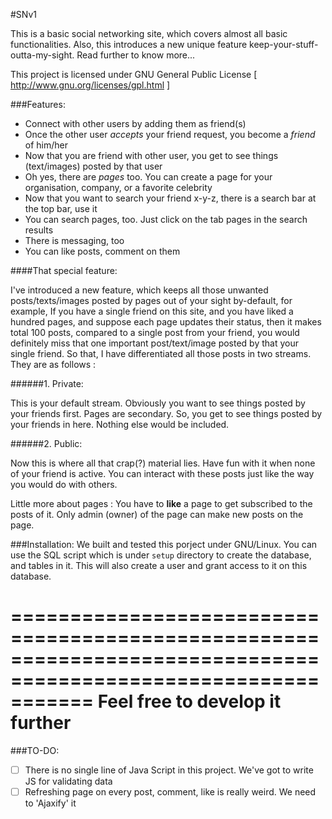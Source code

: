 #SNv1


This is a basic social networking site, which covers almost all basic functionalities. Also, this introduces a new unique feature keep-your-stuff-outta-my-sight. Read further to know more...

This project is licensed under GNU General Public License [ http://www.gnu.org/licenses/gpl.html ]

###Features:

* Connect with other users by adding them as friend(s)
* Once the other user *accepts* your friend request, you become a *friend* of him/her
* Now that you are friend with other user, you get to see things (text/images) posted by that user
* Oh yes, there are *pages* too. You can create a page for your organisation, company, or a favorite celebrity
* Now that you want to search your friend x-y-z, there is a search bar at the top bar, use it
* You can search pages, too. Just click on the tab pages in the search results 
* There is messaging, too
* You can like posts, comment on them

####That special feature:

I've introduced a new feature, which keeps all those unwanted posts/texts/images posted by pages out of your sight by-default, for example,
If you have a single friend on this site, and you have liked a hundred pages, and suppose each page updates their status, 
then it makes total 100 posts, compared to a single post from your friend, you would definitely miss that one important post/text/image posted
by that your single friend. So that, I have differentiated all those posts in two streams. They are as follows :

######1. Private:

This is your default stream. Obviously you want to see things posted by your friends first. Pages are secondary.
So, you get to see things posted by your friends in here. Nothing else would be included.

######2. Public:

Now this is where all that crap(?) material lies. Have fun with it when none of your friend is active. You can 
interact with these posts just like the way you would do with others.
  
Little more about pages : You have to **like** a page to get subscribed to the posts of it. Only admin (owner)
of the page can make new posts on the page. 

###Installation:
  We built and tested this porject under GNU/Linux. You can use the SQL script which is under `setup` directory
  to create the database, and tables in it. This will also create a user and grant access to it on this database.
  
  
  
  ===============================================================================================================
                                          Feel free to develop it further
  ===============================================================================================================
  
###TO-DO:
  
- [ ] There is no single line of Java Script in this project. We've got to write JS for validating data
- [ ] Refreshing page on every post, comment, like is really weird. We need to 'Ajaxify' it
